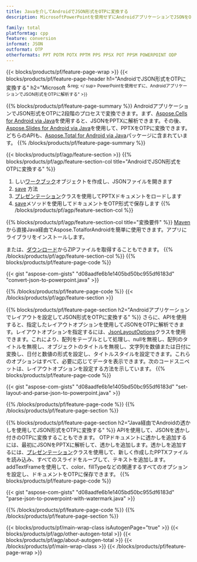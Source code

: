 ```yaml
---
title: Javaを介してAndroidでJSON形式をOTPに変換する
description: MicrosoftPowerPointを使用せずにAndroidアプリケーションでJSONをOTPに解析する

family: total
platformtag: cpp
feature: conversion
informat: JSON
outformat: OTP
otherformats: PPT POTM POTX PPTM PPS PPSX POT PPSM POWERPOINT ODP
---
```

{{< blocks/products/pf/feature-page-wrap >}}
{{< blocks/products/pf/feature-page-header h1="AndroidでJSON形式をOTPに変換する" h2="Microsoft <sup>＆reg; </ sup> PowerPointを使用せずに、AndroidアプリケーションでJSON形式をOTPに解析する" >}}

{{% blocks/products/pf/feature-page-summary %}}
AndroidアプリケーションでJSON形式をOTPに2段階のプロセスで変換できます。まず、[Aspose.Cells for Android via Java](https://products.aspose.com/cells/android-java/)を使用すると、JSONをPPTXに解析できます。その後、[Aspose.Slides for Android via Java](https://products.aspose.com/slides/android-java/)を使用して、PPTXをOTPに変換できます。どちらのAPIも、[Aspose.Total for Android via Java](https://products.aspose.com/total/android-java/)パッケージに含まれています。 
{{% /blocks/products/pf/feature-page-summary  %}}

{{< blocks/products/pf/agp/feature-section >}}
{{% blocks/products/pf/agp/feature-section-col title="AndroidでJSON形式をOTPに変換する" %}}
1. しい[ワークブック](https://reference.aspose.com/cells/java/com.aspose.cells/Workbook)オブジェクトを作成し、JSONファイルを開きます
2. [save](https://reference.aspose.com/cells/java/com.aspose.cells/workbook#save(java.lang.String,%20com.aspose.cells.SaveOptions)を使用してJSONをPPTXとして保存します) 方法
3. [プレゼンテーション](https://reference.aspose.com/slides/java/com.aspose.slides/Presentation)クラスを使用してPPTXドキュメントをロードします
4. [save](https://reference.aspose.com/slides/java/com.aspose.slides/Presentation#save-java.lang.String-int-)メソッドを使用してドキュメントをOTP形式で保存します
{{% /blocks/products/pf/agp/feature-section-col %}}

{{% blocks/products/pf/agp/feature-section-col title="変換要件" %}}
[Maven](https://releases.aspose.com/total/java/)から直接Java経由でAspose.TotalforAndroidを簡単に使用できます。アプリにライブラリをインストールします。

または、[ダウンロード](https://releases.aspose.com/total/androidjava)からZIPファイルを取得することもできます。
{{% /blocks/products/pf/agp/feature-section-col %}}
{{% blocks/products/pf/feature-page-code %}}

{{< gist "aspose-com-gists" "d08aadfe6b1e1405bd50bc955df6183d" "convert-json-to-powerpoint.java" >}}



{{% /blocks/products/pf/feature-page-code %}}
{{< /blocks/products/pf/agp/feature-section >}}

{{% blocks/products/pf/feature-page-section  h2="Androidアプリケーションでレイアウトを設定してJSON形式をOTPに変換する" %}}
さらに、APIを使用すると、指定したレイアウトオプションを使用してJSONをOTPに解析できます。レイアウトオプションを指定するには、[JsonLayoutOptions](https://reference.aspose.com/cells/java/com.aspose.cells/jsonlayoutoptions)クラスを使用できます。これにより、配列をテーブルとして処理し、nullを無視し、配列のタイトルを無視し、オブジェクトのタイトルを無視し、文字列を数値または日付に変換し、日付と数値の形式を設定し、タイトルスタイルを設定できます。これらのオプションはすべて、必要に応じてデータを表示できます。次のコードスニペットは、レイアウトオプションを設定する方法を示しています。
{{% blocks/products/pf/feature-page-code %}}

{{< gist "aspose-com-gists" "d08aadfe6b1e1405bd50bc955df6183d" "set-layout-and-parse-json-to-powerpoint.java" >}}

{{% /blocks/products/pf/feature-page-code  %}}
{{% /blocks/products/pf/feature-page-section %}}

{{% blocks/products/pf/feature-page-section  h2="Java経由でAndroidの透かしを使用してJSON形式をOTPに変換する" %}}
APIを使用して、JSONを透かし付きのOTPに変換することもできます。 OTPドキュメントに透かしを追加するには、最初にJSONをPPTXに解析して、透かしを追加します。透かしを追加するには、[プレゼンテーション](https://reference.aspose.com/slides/java/com.aspose.slides/Presentation)クラスを使用して、新しく作成したPPTXファイルを読み込み、すべてのスライドをループして、テキストを追加します。 addTextFrameを使用して、color、fillTypeなどの関連するすべてのオプションを設定し、ドキュメントをOTPに保存できます。
{{% blocks/products/pf/feature-page-code %}}

{{< gist "aspose-com-gists" "d08aadfe6b1e1405bd50bc955df6183d" "parse-json-to-powerpoint-with-watermark.java" >}}

{{% /blocks/products/pf/feature-page-code  %}}
{{% /blocks/products/pf/feature-page-section %}}

{{< blocks/products/pf/main-wrap-class isAutogenPage="true" >}}
{{< blocks/products/pf/agp/other-autogen-total >}}
{{< blocks/products/pf/agp/about-autogen-total >}}
{{< /blocks/products/pf/main-wrap-class >}}
{{< /blocks/products/pf/feature-page-wrap >}}